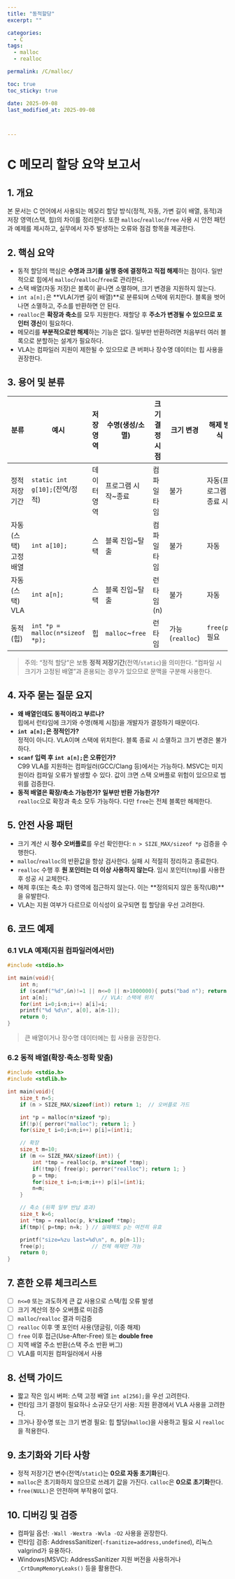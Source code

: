 ```yaml
---
title: "동적할당"
excerpt: ""

categories:
  - C
tags:
  - malloc
  - realloc

permalink: /C/malloc/

toc: true
toc_sticky: true

date: 2025-09-08
last_modified_at: 2025-09-08



---
```




# C 메모리 할당 요약 보고서

## 1. 개요
본 문서는 C 언어에서 사용되는 메모리 할당 방식(정적, 자동, 가변 길이 배열, 동적)과 저장 영역(스택, 힙)의 차이를 정리한다. 또한 `malloc`/`realloc`/`free` 사용 시 안전 패턴과 예제를 제시하고, 실무에서 자주 발생하는 오류와 점검 항목을 제공한다.

## 2. 핵심 요약
- 동적 할당의 핵심은 **수명과 크기를 실행 중에 결정하고 직접 해제**하는 점이다. 일반적으로 힙에서 `malloc`/`realloc`/`free`로 관리한다.
- 스택 배열(자동 저장)은 블록이 끝나면 소멸하며, 크기 변경을 지원하지 않는다.
- `int a[n];`은 **VLA(가변 길이 배열)**로 분류되며 스택에 위치한다. 블록을 벗어나면 소멸하고, 주소를 반환하면 안 된다.
- `realloc`은 **확장과 축소**를 모두 지원한다. 재할당 후 **주소가 변경될 수 있으므로 포인터 갱신**이 필요하다.
- 메모리를 **부분적으로만 해제**하는 기능은 없다. 일부만 반환하려면 처음부터 여러 블록으로 분할하는 설계가 필요하다.
- VLA는 컴파일러 지원이 제한될 수 있으므로 큰 버퍼나 장수명 데이터는 힙 사용을 권장한다.

## 3. 용어 및 분류
| 분류 | 예시 | 저장 영역 | 수명(생성/소멸) | 크기 결정 시점 | 크기 변경 | 해제 방식 |
|---|---|---|---|---|---|---|
| 정적 저장기간 | `static int g[10];`(전역/정적) | 데이터 영역 | 프로그램 시작~종료 | 컴파일 타임 | 불가 | 자동(프로그램 종료 시) |
| 자동(스택) 고정배열 | `int a[10];` | 스택 | 블록 진입~탈출 | 컴파일 타임 | 불가 | 자동 |
| 자동(스택) VLA | `int a[n];` | 스택 | 블록 진입~탈출 | 런타임(n) | 불가 | 자동 |
| 동적(힙) | `int *p = malloc(n*sizeof *p);` | 힙 | `malloc`~`free` | 런타임 | 가능(`realloc`) | `free(p)` 필요 |

> 주의: “정적 할당”은 보통 **정적 저장기간**(전역/`static`)을 의미한다. “컴파일 시 크기가 고정된 배열”과 혼용되는 경우가 있으므로 문맥을 구분해 사용한다.

## 4. 자주 묻는 질문 요지
- **왜 배열인데도 동적이라고 부르나?**  
  힙에서 런타임에 크기와 수명(해제 시점)을 개발자가 결정하기 때문이다.
- **`int a[n];`은 정적인가?**  
  정적이 아니다. VLA이며 스택에 위치한다. 블록 종료 시 소멸하고 크기 변경은 불가하다.
- **`scanf` 입력 후 `int a[n];`은 오류인가?**  
  C99 VLA를 지원하는 컴파일러(GCC/Clang 등)에서는 가능하다. MSVC는 미지원이라 컴파일 오류가 발생할 수 있다. 값이 크면 스택 오버플로 위험이 있으므로 범위를 검증한다.
- **동적 배열은 확장/축소 가능한가? 일부만 반환 가능한가?**  
  `realloc`으로 확장과 축소 모두 가능하다. 다만 `free`는 전체 블록만 해제한다.

## 5. 안전 사용 패턴
- 크기 계산 시 **정수 오버플로**를 우선 확인한다: `n > SIZE_MAX/sizeof *p` 검증을 수행한다.
- `malloc`/`realloc`의 반환값을 항상 검사한다. 실패 시 적절히 정리하고 종료한다.
- `realloc` 수행 후 **원 포인터는 더 이상 사용하지 않는다**. 임시 포인터(`tmp`)를 사용한 후 성공 시 교체한다.
- 해제 후(또는 축소 후) 영역에 접근하지 않는다. 이는 **정의되지 않은 동작(UB)**을 유발한다.
- VLA는 지원 여부가 다르므로 이식성이 요구되면 힙 할당을 우선 고려한다.

## 6. 코드 예제

### 6.1 VLA 예제(지원 컴파일러에서만)
```c
#include <stdio.h>

int main(void){
    int n;
    if (scanf("%d",&n)!=1 || n<=0 || n>1000000){ puts("bad n"); return 1; }
    int a[n];                 // VLA: 스택에 위치
    for(int i=0;i<n;i++) a[i]=i;
    printf("%d %d\n", a[0], a[n-1]);
    return 0;
}
```
> 큰 배열이거나 장수명 데이터에는 힙 사용을 권장한다.

### 6.2 동적 배열(확장·축소·정확 맞춤)
```c
#include <stdio.h>
#include <stdlib.h>

int main(void){
    size_t n=5;
    if (n > SIZE_MAX/sizeof(int)) return 1;  // 오버플로 가드

    int *p = malloc(n*sizeof *p);
    if(!p){ perror("malloc"); return 1; }
    for(size_t i=0;i<n;i++) p[i]=(int)i;

    // 확장
    size_t m=10;
    if (m <= SIZE_MAX/sizeof(int)) {
        int *tmp = realloc(p, m*sizeof *tmp);
        if(!tmp){ free(p); perror("realloc"); return 1; }
        p = tmp;
        for(size_t i=n;i<m;i++) p[i]=(int)i;
        n=m;
    }

    // 축소 (뒤쪽 일부 반납 효과)
    size_t k=6;
    int *tmp = realloc(p, k*sizeof *tmp);
    if(tmp){ p=tmp; n=k; } // 실패해도 p는 여전히 유효

    printf("size=%zu last=%d\n", n, p[n-1]);
    free(p);               // 전체 해제만 가능
    return 0;
}
```

## 7. 흔한 오류 체크리스트
- [ ] `n<=0` 또는 과도하게 큰 값 사용으로 스택/힙 오류 발생
- [ ] 크기 계산의 정수 오버플로 미검증
- [ ] `malloc`/`realloc` 결과 미검증
- [ ] `realloc` 이후 옛 포인터 사용(댕글링, 이중 해제)
- [ ] `free` 이후 접근(Use-After-Free) 또는 **double free**
- [ ] 지역 배열 주소 반환(스택 주소 반환 버그)
- [ ] VLA를 미지원 컴파일러에서 사용

## 8. 선택 가이드
- 짧고 작은 임시 버퍼: 스택 고정 배열 `int a[256];`을 우선 고려한다.
- 런타임 크기 결정이 필요하나 소규모·단기 사용: 지원 환경에서 VLA 사용을 고려한다.
- 크거나 장수명 또는 크기 변경 필요: 힙 할당(`malloc`)을 사용하고 필요 시 `realloc`을 적용한다.

## 9. 초기화와 기타 사항
- 정적 저장기간 변수(전역/`static`)는 **0으로 자동 초기화**된다.
- `malloc`은 초기화하지 않으므로 쓰레기 값을 가진다. `calloc`은 **0으로 초기화**한다.
- `free(NULL)`은 안전하며 부작용이 없다.

## 10. 디버깅 및 검증
- 컴파일 옵션: `-Wall -Wextra -Wvla -O2` 사용을 권장한다.
- 런타임 검증: AddressSanitizer(`-fsanitize=address,undefined`), 리눅스 valgrind가 유용하다.
- Windows(MSVC): AddressSanitizer 지원 버전을 사용하거나 `_CrtDumpMemoryLeaks()` 등을 활용한다.